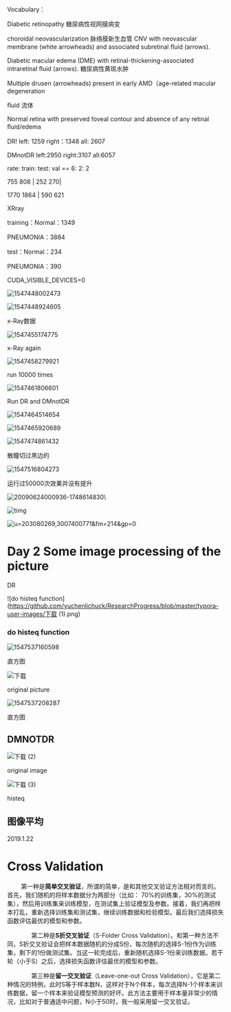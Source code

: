 Vocabulary：

Diabetic retinopathy 糖尿病性视网膜病变

choroidal neovascularization 脉络膜新生血管 CNV with neovascular membrane (white arrowheads) and associated subretinal ﬂuid (arrows). 

 Diabetic macular edema (DME) with retinal-thickening-associated intraretinal ﬂuid (arrows). 糖尿病性黄斑水肿

Multiple drusen (arrowheads) present in early AMD（age-related macular degeneration

fluid 流体

Normal retina with preserved foveal contour and absence of any retinal ﬂuid/edema



DR!  left: 1259	right：1348	all: 2607

DMnotDR	left:2950 right:3107 all:6057



rate: train: test: val == 6: 2: 2 

755 808 | 252 270|

1770 1864 | 590 621





XRray 

training：Normal：1349

PNEUMONIA：3884

test：Normal：234

PNEUMONIA：390



CUDA_VISIBLE_DEVICES=0 

![1547448002473](https://github.com/yuchenlichuck/ResearchProgress/blob/master/typora-user-images/1547448002473.png)



![1547448924605](https://github.com/yuchenlichuck/ResearchProgress/blob/master/typora-user-images/1547448924605.png)

x-Ray数据



![1547455174775](https://github.com/yuchenlichuck/ResearchProgress/blob/master/typora-user-images/1547455174775.png)

x-Ray again

![1547458279921](https://github.com/yuchenlichuck/ResearchProgress/blob/master/typora-user-images/1547458279921.png)



run 10000 times







![1547461806601](https://github.com/yuchenlichuck/ResearchProgress/blob/master/typora-user-images/1547461806601.png)

Run DR and DMnotDR





![1547464514654](https://github.com/yuchenlichuck/ResearchProgress/blob/master/typora-user-images/1547464514654.png)

![1547465920689](https://github.com/yuchenlichuck/ResearchProgress/blob/master/typora-user-images/1547465920689.png)

![1547474861432](https://github.com/yuchenlichuck/ResearchProgress/blob/master/typora-user-images/1547474861432.png)

散瞳切过黑边的



![1547516804273](https://github.com/yuchenlichuck/ResearchProgress/blob/master/typora-user-images/1547516804273.png)

运行过50000次效果并没有提升

![20090624000936-1748614830](https://github.com/yuchenlichuck/ResearchProgress/blob/master/typora-user-images/20090624000936-1748614830.jpg)\









![timg](https://github.com/yuchenlichuck/ResearchProgress/blob/master/typora-user-images/timg.jpg)





![u=203080269,3007400771&fm=214&gp=0](https://github.com/yuchenlichuck/ResearchProgress/blob/master/typora-user-images/u=203080269,3007400771&fm=214&gp=0.jpg)







# Day 2  Some image processing of the picture

DR

![do histeq function](https://github.com/yuchenlichuck/ResearchProgress/blob/master/typora-user-images/下载 (1).png)





### do histeq function





![1547537160598](https://github.com/yuchenlichuck/ResearchProgress/blob/master/typora-user-images/1547537160598.png)

直方图



![下载](https://github.com/yuchenlichuck/ResearchProgress/blob/master/typora-user-images/下载.png)



original picture

![1547537208287](https://github.com/yuchenlichuck/ResearchProgress/blob/master/typora-user-images/1547537208287.png)



直方图



## DMNOTDR





![下载 (2)](https://github.com/yuchenlichuck/ResearchProgress/blob/master/typora-user-images/下载%20(2).png)

original image

![下载 (3)](https://github.com/yuchenlichuck/ResearchProgress/blob/master/typora-user-images/下载%20(3).png)

histeq









## 图像平均





2019.1.22

# Cross Validation

　	    　第一种是**简单交叉验证**，所谓的简单，是和其他交叉验证方法相对而言的。首先，我们随机的将样本数据分为两部分（比如： 70%的训练集，30%的测试集），然后用训练集来训练模型，在测试集上验证模型及参数。接着，我们再把样本打乱，重新选择训练集和测试集，继续训练数据和检验模型。最后我们选择损失函数评估最优的模型和参数。　

 　　　　第二种是**S折交叉验证**（S-Folder Cross Validation）。和第一种方法不同，S折交叉验证会把样本数据随机的分成S份，每次随机的选择S-1份作为训练集，剩下的1份做测试集。当这一轮完成后，重新随机选择S-1份来训练数据。若干轮（小于S）之后，选择损失函数评估最优的模型和参数。

　　　　第三种是**留一交叉验证**（Leave-one-out Cross Validation），它是第二种情况的特例，此时S等于样本数N，这样对于N个样本，每次选择N-1个样本来训练数据，留一个样本来验证模型预测的好坏。此方法主要用于样本量非常少的情况，比如对于普通适中问题，N小于50时，我一般采用留一交叉验证。
